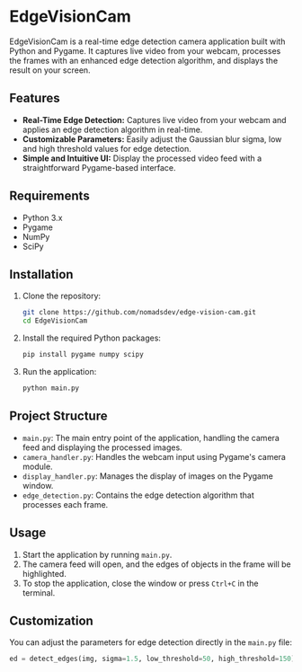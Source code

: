 # EdgeVisionCam

EdgeVisionCam is a real-time edge detection camera application built with Python and Pygame. It captures live video from your webcam, processes the frames with an enhanced edge detection algorithm, and displays the result on your screen.

## Features

- **Real-Time Edge Detection:** Captures live video from your webcam and applies an edge detection algorithm in real-time.
- **Customizable Parameters:** Easily adjust the Gaussian blur sigma, low and high threshold values for edge detection.
- **Simple and Intuitive UI:** Display the processed video feed with a straightforward Pygame-based interface.

## Requirements

- Python 3.x
- Pygame
- NumPy
- SciPy

## Installation

1. Clone the repository:

    ```bash
    git clone https://github.com/nomadsdev/edge-vision-cam.git
    cd EdgeVisionCam
    ```

2. Install the required Python packages:

    ```bash
    pip install pygame numpy scipy
    ```

3. Run the application:

    ```bash
    python main.py
    ```

## Project Structure

- `main.py`: The main entry point of the application, handling the camera feed and displaying the processed images.
- `camera_handler.py`: Handles the webcam input using Pygame's camera module.
- `display_handler.py`: Manages the display of images on the Pygame window.
- `edge_detection.py`: Contains the edge detection algorithm that processes each frame.

## Usage

1. Start the application by running `main.py`.
2. The camera feed will open, and the edges of objects in the frame will be highlighted.
3. To stop the application, close the window or press `Ctrl+C` in the terminal.

## Customization

You can adjust the parameters for edge detection directly in the `main.py` file:

```python
ed = detect_edges(img, sigma=1.5, low_threshold=50, high_threshold=150)
```
